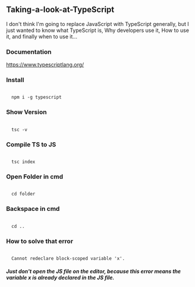## Taking-a-look-at-TypeScript
I don't think I'm going to replace JavaScript with TypeScript generally, but I just wanted to know what TypeScript is, Why developers use it, How to use it, and finally when to use it...

### Documentation
https://www.typescriptlang.org/

### Install
<code>
  npm i -g typescript
</code>

### Show Version
<code>
  tsc -v
</code>

### Compile TS to JS
<code>
  tsc index
</code>

### Open Folder in cmd
<code>
  cd folder
</code>

### Backspace in cmd
<code>
  cd ..
</code>

### How to solve that error
<code>
  Cannot redeclare block-scoped variable 'x'.
</code>

##### Just don't open the JS file on the editor, because this error means the variable x is already declared in the JS file.
